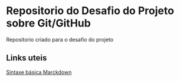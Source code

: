 # Repositorio do Desafio do Projeto sobre Git/GitHub
Repositorio criado para o desafio do projeto

## Links uteis 
[Sintaxe básica Marckdown](https://www.markdownguide.org/basic-syntax/)
